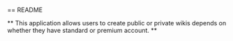 == README

** This application allows users to create public or private wikis depends on whether they have standard or premium account. **


